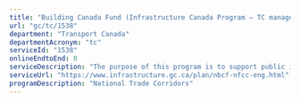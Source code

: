 ```yaml
---
title: "Building Canada Fund (Infrastructure Canada Program – TC manages agreements on behalf of INFC)"
url: "gc/tc/1538"
department: "Transport Canada"
departmentAcronym: "tc"
serviceId: "1538"
onlineEndtoEnd: 0
serviceDescription: "The purpose of this program is to support public infrastructure development through investments in the large-scale projects such as the core National Highway System and public transit."
serviceUrl: "https://www.infrastructure.gc.ca/plan/nbcf-nfcc-eng.html"
programDescription: "National Trade Corridors"
---
```

